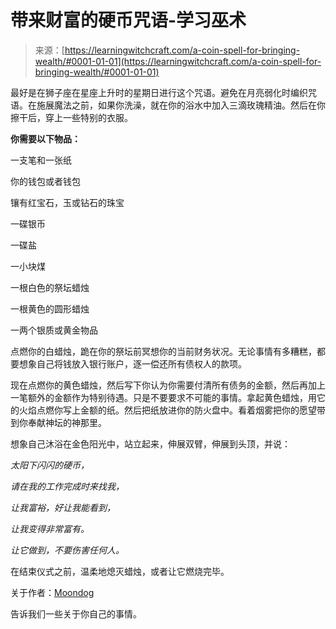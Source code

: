 <!--yml

类别：未分类

日期：2024年06月12日18:16:14

-->

# 带来财富的硬币咒语-学习巫术

> 来源：[https://learningwitchcraft.com/a-coin-spell-for-bringing-wealth/#0001-01-01](https://learningwitchcraft.com/a-coin-spell-for-bringing-wealth/#0001-01-01)

最好是在狮子座在星座上升时的星期日进行这个咒语。避免在月亮弱化时编织咒语。在施展魔法之前，如果你洗澡，就在你的浴水中加入三滴玫瑰精油。然后在你擦干后，穿上一些特别的衣服。

**你需要以下物品：**

一支笔和一张纸

你的钱包或者钱包

镶有红宝石，玉或钻石的珠宝

一碟银币

一碟盐

一小块煤

一根白色的祭坛蜡烛

一根黄色的圆形蜡烛

一两个银质或黄金物品

点燃你的白蜡烛，跪在你的祭坛前冥想你的当前财务状况。无论事情有多糟糕，都要想象自己将钱放入银行账户，逐一偿还所有债权人的款项。

现在点燃你的黄色蜡烛，然后写下你认为你需要付清所有债务的金额，然后再加上一笔额外的金额作为特别待遇。只是不要要求不可能的事情。拿起黄色蜡烛，用它的火焰点燃你写上金额的纸。然后把纸放进你的防火盘中。看着烟雾把你的愿望带到你奉献神坛的神那里。

想象自己沐浴在金色阳光中，站立起来，伸展双臂，伸展到头顶，并说：

*太阳下闪闪的硬币，*

*请在我的工作完成时来找我，*

*让我富裕，好让我能看到，*

*让我变得非常富有。*

*让它做到，不要伤害任何人。*

在结束仪式之前，温柔地熄灭蜡烛，或者让它燃烧完毕。

关于作者：[Moondog](https://learningwitchcraft.com/profile/?tthayer/)

告诉我们一些关于你自己的事情。
